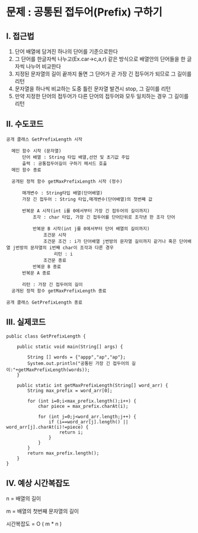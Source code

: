 # 문제 : 공통된 접두어(Prefix) 구하기

## I. 접근법

1. 단어 배열에 담겨진 하나의 단어를 기준으로한다
2. 그 단어를 한글자씩 나누고(Ex.car->c,a,r) 같은 방식으로 배열안의 단어들을 한 글자씩 나누어 비교한다
3. 지정된 문자열의 길이 끝까지 돌면 그 단어가 곧 가장 긴 접두어가 되므로 그 길이를 리턴
4. 문자열을 하나씩 비교하는 도중 틀린 문자열 발견시 stop, 그 길이를 리턴
5. 만약 지정한 단어의 접두어가 다른 단어의 접두어와 모두 일치하는 경우 그 길이를 리턴

## II. 수도코드
  ```
  공개 클래스 GetPrefixLength 시작
    
	메인 함수 시작 (문자열)
		단어 배열 : String 타입 배열,선언 및 초기값 주입
		출력 : 공통접두어길이 구하기 메서드 호출
	메인 함수 종료
	
	공개된 정적 함수 getMaxPrefixLength 시작 (정수)

		매개변수 : String타입 배열(단어배열)
		가장 긴 접두어 : String 타입,매개변수(단어배열)의 첫번째 값 
		
		반복문 A 시작(int i를 0에서부터 가장 긴 접두어의 길이까지)
			조각 : char 타입, 가장 긴 접두어를 단어단위로 조각낸 한 조각 단어
			
			반복문 B 시작(int j를 0에서부터 단어 배열의 길이까지)
				조건문 시작
				조건문 조건 : i가 단어배열 j번방의 문자열 길이까지 같거나 혹은 단어배열 j번방의 문자열의 i번째 char이 조각과 다른 경우
					리턴 : i
				조건문 종료
			반복문 B 종료
		반복문 A 종료

		리턴 : 가장 긴 접두어의 길이
	공개된 정적 함수 getMaxPrefixLength 종료

공개 클래스 GetPrefixLength 종료	
  ```
## III. 실제코드

```
public class GetPrefixLength {

	public static void main(String[] args) {
		
		String [] words = {"appp","ap","ap"};
		System.out.println("공통된 가장 긴 접두어의 길이:"+getMaxPrefixLength(words));
	}
	
	public static int getMaxPrefixLength(String[] word_arr) {
		String max_prefix = word_arr[0];
		
	    for (int i=0;i<max_prefix.length();i++) {
	        char piece = max_prefix.charAt(i);
	        
	        for (int j=0;j<word_arr.length;j++) {
	        	if (i==word_arr[j].length() || word_arr[j].charAt(i)!=piece) {
	            	return i; 
	            }
	        }
	    }
	    return max_prefix.length();
	}
}
```

## IV. 예상 시간복잡도

n = 배열의 길이

m = 배열의 첫번째 문자열의 길이

시간복잡도 = O ( m * n )
